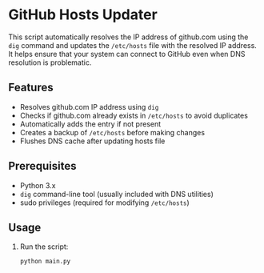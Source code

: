 # GitHub Hosts Updater

This script automatically resolves the IP address of github.com using the `dig` command and updates the `/etc/hosts` file with the resolved IP address. It helps ensure that your system can connect to GitHub even when DNS resolution is problematic.

## Features

- Resolves github.com IP address using `dig`
- Checks if github.com already exists in `/etc/hosts` to avoid duplicates
- Automatically adds the entry if not present
- Creates a backup of `/etc/hosts` before making changes
- Flushes DNS cache after updating hosts file

## Prerequisites

- Python 3.x
- `dig` command-line tool (usually included with DNS utilities)
- sudo privileges (required for modifying `/etc/hosts`)

## Usage

1. Run the script:
   ```bash
   python main.py